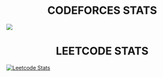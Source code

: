 <h1 align="center">CODEFORCES STATS</h1>

<img align = "center" src="![Codeforces Stats Card](https://codeforces-stats-api.herokuapp.com/stats?username=newb_ie&theme=2)" />

<h1 align="center">LEETCODE STATS</h1>

[![Leetcode Stats](https://leetcode.card.workers.dev/?username=newb_ie&theme=nord)](https://leetcode.com/newb_ie)




